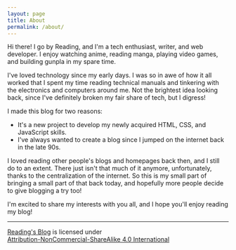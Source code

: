 ```yaml
---
layout: page
title: About
permalink: /about/
---
```

Hi there! I go by Reading, and I'm a tech enthusiast, writer, and web developer. I enjoy watching anime, reading manga, playing video games, and building gunpla in my spare time.

I've loved technology since my early days. I was so in awe of how it all worked that I spent my time reading technical manuals and tinkering with the electronics and computers around me. Not the brightest idea looking back, since I've definitely broken my fair share of tech, but I digress!

I made this blog for two reasons:

 - It's a new project to develop my newly acquired HTML, CSS, and JavaScript skills.
 - I've always wanted to create a blog since I jumped on the internet back in the late 90s.

I loved reading other people's blogs and homepages back then, and I still do to an extent. There just isn't that much of it anymore, unfortunately, thanks to the centralization of the internet. So this is my small part of bringing a small part of that back today, and hopefully more people decide to give blogging a try too!

I'm excited to share my interests with you all, and I hope you'll enjoy reading my blog!

---




<p xmlns:cc="http://creativecommons.org/ns#" xmlns:dct="http://purl.org/dc/terms/"><a property="dct:title" rel="cc:attributionURL" href="https://reading.is-a.dev/ ">Reading's Blog</a> is licensed under <a href="http://creativecommons.org/licenses/by-nc-sa/4.0/?ref=chooser-v1" target="_blank" rel="license noopener noreferrer" style="display:inline-block;">Attribution-NonCommercial-ShareAlike 4.0 International
